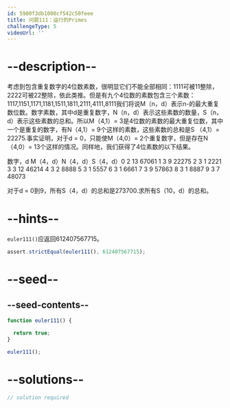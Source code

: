 ```yaml
---
id: 5900f3db1000cf542c50feee
title: 问题111：运行的Primes
challengeType: 5
videoUrl: ''
---
```


# --description--

考虑到包含重复数字的4位数素数，很明显它们不能全部相同：1111可被11整除，2222可被22整除，依此类推。但是有九个4位数的素数包含三个素数：1117,1151,1171,1181,1511,1811,2111,4111,8111我们将说M（n，d）表示n-的最大重复数位数。数字素数，其中d是重复数字，N（n，d）表示这些素数的数量，S（n，d）表示这些素数的总和。所以M（4,1）= 3是4位数的素数的最大重复位数，其中一个是重复的数字，有N（4,1）= 9个这样的素数，这些素数的总和是S （4,1）= 22275.事实证明，对于d = 0，只能使M（4,0）= 2个重复数字，但是存在N（4,0）= 13个这样的情况。同样地，我们获得了4位素数的以下结果。

数字，d M（4，d）N（4，d）S（4，d）0 2 13 67061 1 3 9 22275 2 3 1 2221 3 3 12 46214 4 3 2 8888 5 3 1 5557 6 3 1 6661 7 3 9 57863 8 3 1 8887 9 3 7 48073

对于d = 0到9，所有S（4，d）的总和是273700.求所有S（10，d）的总和。

# --hints--

`euler111()`应返回612407567715。

```js
assert.strictEqual(euler111(), 612407567715);
```

# --seed--

## --seed-contents--

```js
function euler111() {

  return true;
}

euler111();
```

# --solutions--

```js
// solution required
```
